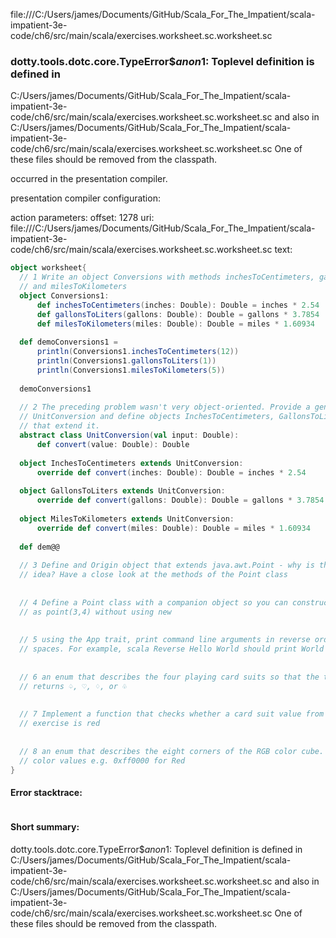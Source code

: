 file:///C:/Users/james/Documents/GitHub/Scala_For_The_Impatient/scala-impatient-3e-code/ch6/src/main/scala/exercises.worksheet.sc.worksheet.sc
### dotty.tools.dotc.core.TypeError$$anon$1: Toplevel definition <error> is defined in
  C:/Users/james/Documents/GitHub/Scala_For_The_Impatient/scala-impatient-3e-code/ch6/src/main/scala/exercises.worksheet.sc.worksheet.sc
and also in
  C:/Users/james/Documents/GitHub/Scala_For_The_Impatient/scala-impatient-3e-code/ch6/src/main/scala/exercises.worksheet.sc.worksheet.sc
One of these files should be removed from the classpath.

occurred in the presentation compiler.

presentation compiler configuration:


action parameters:
offset: 1278
uri: file:///C:/Users/james/Documents/GitHub/Scala_For_The_Impatient/scala-impatient-3e-code/ch6/src/main/scala/exercises.worksheet.sc.worksheet.sc
text:
```scala
object worksheet{
  // 1 Write an object Conversions with methods inchesToCentimeters, gallonsToLiters,
  // and milesToKilometers
  object Conversions1:
      def inchesToCentimeters(inches: Double): Double = inches * 2.54
      def gallonsToLiters(gallons: Double): Double = gallons * 3.7854
      def milesToKilometers(miles: Double): Double = miles * 1.60934
  
  def demoConversions1 =
      println(Conversions1.inchesToCentimeters(12))
      println(Conversions1.gallonsToLiters(1))
      println(Conversions1.milesToKilometers(5))
  
  demoConversions1    
  
  // 2 The preceding problem wasn't very object-oriented. Provide a general superclass
  // UnitConversion and define objects InchesToCentimeters, GallonsToLiters, MilesToKilometers
  // that extend it.
  abstract class UnitConversion(val input: Double):
      def convert(value: Double): Double
  
  object InchesToCentimeters extends UnitConversion:
      override def convert(inches: Double): Double = inches * 2.54    
  
  object GallonsToLiters extends UnitConversion:
      override def convert(gallons: Double): Double = gallons * 3.7854
  
  object MilesToKilometers extends UnitConversion:
      override def convert(miles: Double): Double = miles * 1.60934 
  
  def dem@@    
  
  // 3 Define and Origin object that extends java.awt.Point - why is this actually not a good
  // idea? Have a close look at the methods of the Point class
  
  
  // 4 Define a Point class with a companion object so you can construct Point instances
  // as point(3,4) without using new
  
  
  // 5 using the App trait, print command line arguments in reverse order, separated by 
  // spaces. For example, scala Reverse Hello World should print World Hello
  
  
  // 6 an enum that describes the four playing card suits so that the toString method
  // returns ♤, ♡, ♢, or ♧
  
  
  // 7 Implement a function that checks whether a card suit value from the preceding 
  // exercise is red
  
  
  // 8 an enum that describes the eight corners of the RGB color cube. As ID's, use the
  // color values e.g. 0xff0000 for Red
}
```



#### Error stacktrace:

```

```
#### Short summary: 

dotty.tools.dotc.core.TypeError$$anon$1: Toplevel definition <error> is defined in
  C:/Users/james/Documents/GitHub/Scala_For_The_Impatient/scala-impatient-3e-code/ch6/src/main/scala/exercises.worksheet.sc.worksheet.sc
and also in
  C:/Users/james/Documents/GitHub/Scala_For_The_Impatient/scala-impatient-3e-code/ch6/src/main/scala/exercises.worksheet.sc.worksheet.sc
One of these files should be removed from the classpath.